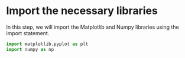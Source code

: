 # Import the necessary libraries

In this step, we will import the Matplotlib and Numpy libraries using the import statement.

```python
import matplotlib.pyplot as plt
import numpy as np
```
